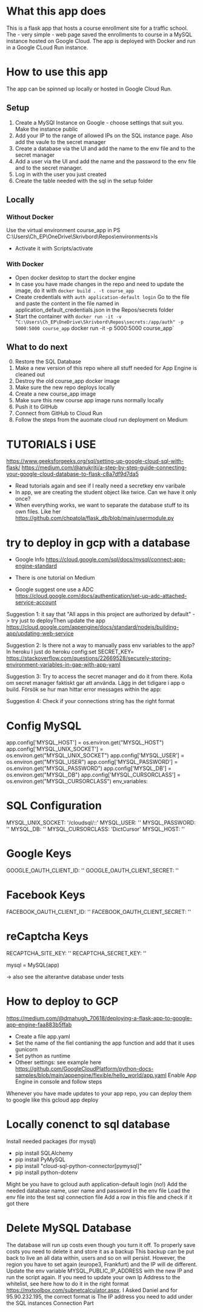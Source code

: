 # What this app does
This is a flask app that hosts a course enrollment site for a traffic school.
The - very simple - web page saved the enrollments to course in a MySQL instance hosted on Google Cloud.
The app is deployed with Docker and run in a Google CLoud Run instance.

# How to use this app
The app can be spinned up locally or hosted in Google Cloud Run.

## Setup
1. Create a MySQl Instance on Google - choose settings that suit you. Make the instance public
2. Add your IP to the range of allowed IPs on the SQL instance page. Also add the vaule to the secret manager
3. Create a database via the UI and add the name to the env file and to the secret manager
4. Add a user via the UI and add the name and the password to the env file and to the secret manager.
5. Log in with the user you just created
6. Create the table needed with the sql in the setup folder


## Locally

### Without Docker
Use the virtual environment course_app in PS C:\Users\Ch_EP\OneDrive\Skrivbord\Repos\environments>ls
* Activate it with Scripts/activate

### With Docker
* Open docker desktop to start the docker engine
* In case you have made changes in the repo and need to update the image, do it with
`docker build . -t course_app`
* Create credentials with `auth application-default login` Go to the file and paste the content in the file named in application_default_credentials.json in the Repos/secrets folder
* Start the container with 
`docker run -it -v “C:\Users\Ch_EP\OneDrive\Skrivbord\Repos\secrets:/app/auth" -p 5000:5000 course_app`
docker run  -it -p 5000:5000 course_app`

## What to do next 
0. Restore the SQL Database
1. Make a new version of this repo where all stuff needed for App Engine is cleaned out
2. Destroy the old course_app docker image
3. Make sure the new repo deploys locally
4. Create a new course_app image
5. Make sure this new course app image runs normally locally
6. Push it to GitHub
7. Connect from GitHub to Cloud Run
8. Follow the steps from the auomate cloud run deployment on Medium




# TUTORIALS i USE
https://www.geeksforgeeks.org/sql/setting-up-google-cloud-sql-with-flask/
https://medium.com/@anukritj/a-step-by-step-guide-connecting-your-google-cloud-database-to-flask-c8a7df9d7da5

  * Read tutorials again and see if I really need a secretkey env varibale
  * In app, we are creating the student object like twice. Can we have it only once?
  * When everything works, we want to separate the database stuff to its own files. Like her https://github.com/chpatola/flask_db/blob/main/usermodule.py

# try to deploy in gcp with a database
* Google Info https://cloud.google.com/sql/docs/mysql/connect-app-engine-standard
* There is one tutorial on Medium

* Google suggest one use a ADC https://cloud.google.com/docs/authentication/set-up-adc-attached-service-account


Suggestion 1: it say that "All apps in this project are authorized by default" -> try just to deployThen update the app https://cloud.google.com/appengine/docs/standard/nodejs/building-app/updating-web-service

Suggestion 2: Is there not a way to manually pass env variables to the app? In heroku I just do heroku config:set SECRET_KEY=<yoursecretkeyhere> https://stackoverflow.com/questions/22669528/securely-storing-environment-variables-in-gae-with-app-yaml

Suggestion 3: Try
 to access the secret manager and do it from there.
 Kolla om secret manager faktiskt gar att använda. Lägg in det tidigare i app o build. Försök se hur man hittar error messages within the app:

Suggestion 4:
Check if your connections string has the right format 
# Config MySQL
app.config['MYSQL_HOST'] = os.environ.get("MYSQL_HOST")
app.config['MYSQL_UNIX_SOCKET'] = os.environ.get("MYSQL_UNIX_SOCKET")
app.config['MYSQL_USER'] = os.environ.get("MYSQL_USER")
app.config['MYSQL_PASSWORD'] = os.environ.get("MYSQL_PASSWORD")
app.config['MYSQL_DB'] = os.environ.get("MYSQL_DB")
app.config['MYSQL_CURSORCLASS'] = os.environ.get("MYSQL_CURSORCLASS")
env_variables:
# SQL Configuration
MYSQL_UNIX_SOCKET: '/cloudsql/<GCP Project name>:<GCP region>:<Cloud SQL instance name>'
MYSQL_USER: '<Insert Database username>'
MYSQL_PASSWORD: '<insert Database password>'
MYSQL_DB: '<insert Database name>'
MYSQL_CURSORCLASS: 'DictCursor'
MYSQL_HOST: '<insert Database I.P. Address>'
# Google Keys
GOOGLE_OAUTH_CLIENT_ID: ''
GOOGLE_OAUTH_CLIENT_SECRET: ''
# Facebook Keys
FACEBOOK_OAUTH_CLIENT_ID: ''
FACEBOOK_OAUTH_CLIENT_SECRET: ''
# reCaptcha Keys
RECAPTCHA_SITE_KEY: ''
RECAPTCHA_SECRET_KEY: ''

mysql = MySQL(app)

-> also see the alterantve database under tests
 


# How to deploy to GCP
https://medium.com/@dmahugh_70618/deploying-a-flask-app-to-google-app-engine-faa883b5ffab
* Create a file app.yaml
* Set the name of the fiel contianing the app function and add that it uses gunicorn
* Set python as runtime
* Otheer settings: see example here https://github.com/GoogleCloudPlatform/python-docs-samples/blob/main/appengine/flexible/hello_world/app.yaml
Enable App Engine in console and follow steps

Whenever you have made updates to your app repo, you can deploy them to google like this 
gcloud app deploy
# Locally conenct to sql database

Install needed packages (for mysql)
* pip install SQLAlchemy
* pip install PyMySQL
* pip install "cloud-sql-python-connector[pymysql]" 
* pip install python-dotenv


Might be you have to  gcloud auth application-default login    (no!)
Add the needed database name, user name and password in the env file
Load the env file into the test sql connection file
Add a row in this file and check if it got there

# Delete MySQL Database
The database will run up costs even though you turn it off.
To properly save costs you need to delete it and store it as a backup
This backup can be put back to live an all data within, users and so on will persist.
However, the region you have to set again (europe3, Frankfurt) and the IP will de different.
Update the env variable MYSQL_PUBLIC_IP_ADDRESS with the new IP and run the script again. If you need to update your own Ip Address to the whitelist,
see here how to do it in the right format https://mxtoolbox.com/subnetcalculator.aspx. 
I Asked Daniel and for 95.90.232.195, the correct format is
 The IP address you need to add under the SQL instances Connection Part

